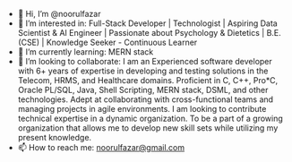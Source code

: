 - 👋 Hi, I’m @noorulfazar
- 👀 I’m interested in:  Full-Stack Developer | Technologist | Aspiring Data Scientist & AI Engineer | Passionate about Psychology & Dietetics | B.E. (CSE) | Knowledge Seeker - Continuous Learner
- 🌱 I’m currently learning: MERN stack
- 💞️ I’m looking to collaborate: I am an Experienced software developer with 6+ years of expertise in developing and testing solutions in the Telecom, HRMS, and Healthcare domains. Proficient in C, C++, Pro*C, Oracle PL/SQL, Java, Shell Scripting, MERN stack, DSML, and other technologies. Adept at collaborating with cross-functional teams and managing projects in agile environments. I am looking to contribute technical expertise in a dynamic organization. To be a part of a growing organization that allows me to develop new skill sets while utilizing my present knowledge.
- 📫 How to reach me: noorulfazar@gmail.com


<!---
noorulfazar/noorulfazar is a ✨ special ✨ repository because its `README.md` (this file) appears on your GitHub profile.
You can click the Preview link to take a look at your changes.
--->
